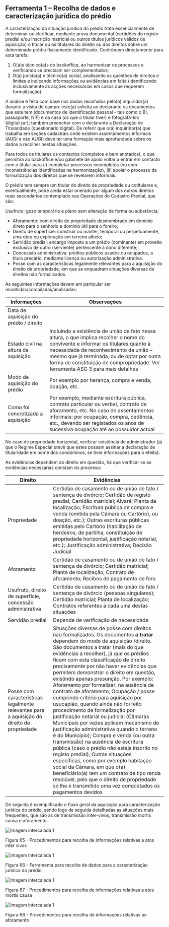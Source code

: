 ## Ferramenta 1 – Recolha de dados e caracterização jurídica do prédio

A caracterização da situação jurídica do prédio trata essencialmente de determinar ou clarificar, mediante prova documental \(certidões do registo predial e/ou inscrição matricial ou outros títulos jurídicos válidos de aquisição\) o titular ou os titulares do direito ou dos direitos sobre um determinado prédio fisicamente identificado. Contribuem directamente para esta tarefa:

1. O\(a\)s técnico\(a\)s do backoffice, ao harmonizar os processos e verificando se precisam ser complementados;
2. O\(a\) jurista\(a\) e técnico\(a\) social, analisando as questões de direitos e limites e indicando informações ou evidências em falta \(identificando inclusivamente as acções necessárias em casos que requerem formalização\).

A análise é feita com base nos dados recolhidos pelo\(a\) inquiridor\(a\) durante a visita de campo: este\(a\) solicita ao declarante os documentos que este tem \(documentos de identificação pessoal - tais como o BI, passaporte, NIF\) e da casa \(os que o titular tiver\) e fotografá-los \(digitalizar\); também preencher com o declarante a Declaração de Titularidade \(questionário digital\). De referir que o\(a\) inquiridor\(a\) que trabalha em seções cadastrais onde existem assentamentos informais \(AUGI e não AUGI\) deve ter uma formação mais aprofundada sobre os dados a recolher nestas situações.

Para todos os titulares os contactos \(completos e bem anotados\), o que permitirá ao backoffice e/ou gabinete de apoio voltar a entrar em contacto com o titular para \(i\) completar processos incompletos \(ou com inconsistências identificadas na harmonização\), \(ii\) apoiar o processo de formalização dos direitos que se revelarem informais.

O prédio tem sempre um titular do direito de propriedade ou cotitulares e, eventualmente, pode ainda estar onerado por algum dos outros direitos reais secundários contemplado nas Operações do Cadastro Predial, que são:

Usufruto: gozo temporário e pleno sem alteração de forma ou substância;

* Aforamento: com direito de propriedade desmembrado em domínio direto para o senhorio e domínio útil para o foreiro;
* Direito de superfície: construir ou manter, temporal ou perpetuamente, uma obra ou exploração em terreno alheio;
* Servidão predial: encargo imposto a um prédio \(dominante\) em proveito exclusivo de outro \(serviente\) pertencente a dono diferente;
* Concessão administrativa: prédios públicos usados ou ocupados, a título precário, mediante licença ou autorização administrativa.
* Posse com as características legalmente relevantes para a aquisição do direito de propriedade, em que se enquadram situações diversas de direitos não formalizados.

As seguintes informações devem em particular ser recolhidas/compiladas/analisadas:

| Informações | Observações |
| --- | --- |
| Data de aquisição do prédio / direito |  |
| Estado civil na altura da aquisição | Incluindo a existência de união de fato nessa altura, o que implica recolher o nome do convivente e informar os titulares quanto à necessidade de reconhecimento da união – mesmo que já terminada, ou de optar por outra forma de constituição de compropriedade. Ver ferramenta ASG 3 para mais detalhes |
| Modo de aquisição do prédio | Por exemplo por herança, compra e venda, doação, etc. |
| Como foi concretizada a aquisição | Por exemplo, mediante escritura pública, contrato particular ou verbal, contrato de aforamento, etc. No caso de assentamentos informais: por ocupação, compra, cedência, etc., devendo ser registados os anos de sucessiva ocupação até ao possuidor actual |

No caso de propriedade horizontal, verificar existência de administrador \(já que o Regime Especial prevê que estes possam assinar a declaração de titularidade em nome dos condóminos, se tiver informações para o efeito\).

As evidências dependem do direito em questão, há que verificar se as evidências necessárias constam do processo:

| Direito | Evidências |
| --- | --- |
| Propriedade | Certidão de casamento ou de união de fato / sentença de divórcio; Certidão de registo predial; Certidão matricial; Alvará; Planta de localização; Escritura pública de compra e venda \(emitida pela Câmara ou Cartório\), ou doação, etc.\); Outras escrituras públicas emitidas pelo Cartório \(habilitação de herdeiros, de partilha, constituição de propriedade horizontal, justificação notarial, etc.\); Justificação administrativa; Decisão Judicial |
| Aforamento | Certidão de casamento ou de união de fato / sentença de divórcio; Certidão matricial; Planta de localização; Contrato de aforamento; Recibos de pagamento de foro |
| Usufruto, direito de superfície, concessão administrativa | Certidão de casamento ou de união de fato / sentença de divórcio \(pessoas singulares\); Certidão matricial; Planta de localização; Contratos referentes a cada uma destas situações |
| Servidão predial | Depende de verificação de necessidade |
| Posse com características legalmente relevantes para a aquisição do direito de propriedade | Situações diversas de posse com direitos não formalizados. Os documentos **a tratar** dependem do modo de aquisição /direito. São documentos a tratar \(mais do que evidências a recolher\), já que os prédios ficam com esta classificação de direito precisamente por não haver evidências que permitem demonstrar o direito em questão, existindo apenas presunção. Por exemplo: Aforamento por formalizar, na ausência de contrato de aforamento; Ocupação / posse cumprindo critério para aquisição por usucapião, quando ainda não foi feito procedimento de formalização por justificação notarial ou judicial \(Câmaras Municipais por vezes aplicam mecanismo de justificação administrativa quando o terreno é do Município\); Compra e venda \(ou outra transmissão\) na ausência de escritura pública \(caso o prédio não esteja inscrito no registo predial\); Outras situações específicas, como por exemplo habitação social da Câmara, em que o\(a\) beneficiário\(a\) tem um contrato de tipo renda resolúvel, pelo que o direito de propriedade só lhe é transmitido uma vez completados os pagamentos devidos |

De seguida é exemplificado o fluxo geral da aquisição para caracterização jurídica do prédio, sendo logo de seguida detalhadas as situações mais frequentes, que são as de transmissão inter-vivos, transmissão mortis causa e aforamento.

![Imagem intercalada 1](../assets/imagem_intercalada_1.png)

Figura 65 - Procedimentos para recolha de informações relativas a atos inter vivos

![Imagem intercalada 1](../assets/imagem_intercalada_1.png)

Figura 66 - Ferramenta para recolha de dados para a caracterização jurídica do prédio

![Imagem intercalada 1](../assets/imagem_intercalada_1.png)

Figura 67 - Procedimentos para recolha de informações relativas a atos mortis causa

![Imagem intercalada 1](../assets/imagem_intercalada_1.png)

Figura 68 - Procedimentos para recolha de informações relativas ao aforamento

